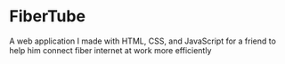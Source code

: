 # FiberTube
A web application I made with HTML, CSS, and JavaScript for a friend to help him connect fiber internet at work more efficiently
